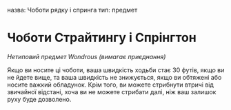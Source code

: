 назва: Чоботи рядку і спринга тип: предмет

# Чоботи Страйтингу і Спрінгтон
_Нетиповий предмет Wondrous (вимагає приєднання)_

Якщо ви носите ці чоботи, ваша швидкість ходьби стає 30 футів, якщо ви не йдете вище, та ваша швидкість не знижується, якщо ви обтяжені або носите важкий обладунок. Крім того, ви можете стрибнути втричі від звичайної відстані, хоча ви не можете стрибати далі, ніж ваш залишок руху буде дозволено. 